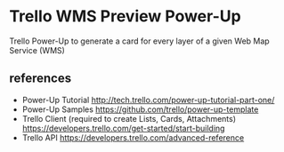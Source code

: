 # Trello WMS Preview Power-Up

Trello Power-Up to generate a card for every layer of a given Web Map Service (WMS)

## references

* Power-Up Tutorial http://tech.trello.com/power-up-tutorial-part-one/
* Power-Up Samples https://github.com/trello/power-up-template
* Trello Client (required to create Lists, Cards, Attachments) https://developers.trello.com/get-started/start-building
* Trello API https://developers.trello.com/advanced-reference
